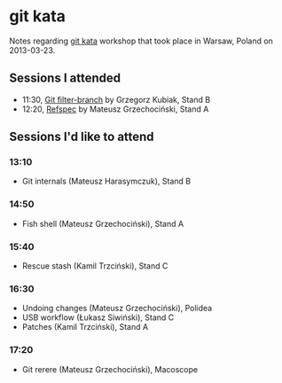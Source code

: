 git kata
========

Notes regarding [git kata][] workshop that took place in Warsaw,
Poland on 2013-03-23.

  [git kata]: http://gitkata.pl/


Sessions I attended
-------------------

- 11:30, [Git filter-branch](filter-branch.md) by Grzegorz Kubiak, Stand B
- 12:20, [Refspec](refspec.md) by Mateusz Grzechociński, Stand A


Sessions I'd like to attend
---------------------------

### 13:10

- Git internals (Mateusz Harasymczuk), Stand B


### 14:50

- Fish shell (Mateusz Grzechociński), Stand A


### 15:40

- Rescue stash (Kamil Trzciński), Stand C


### 16:30

- Undoing changes (Mateusz Grzechociński), Polidea
- USB workflow (Łukasz Siwiński), Stand C
- Patches (Kamil Trzciński), Stand A


### 17:20

- Git rerere (Mateusz Grzechociński), Macoscope
